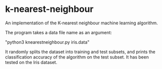 # k-nearest-neighbour
An implementation of the K-nearest neighbour machine learning algorithm.

The program takes a data file name as an argument:

"python3 knearestneighbour.py iris.data"

It randomly splits the dataset into training and test subsets, and prints the classification accuracy of the algorithm on the test subset. It has been tested on the Iris dataset.
